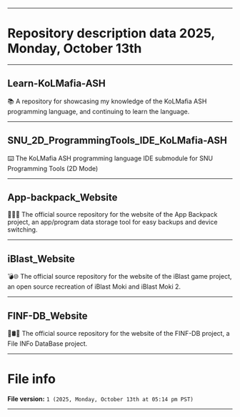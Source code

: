 
***

# Repository description data 2025, Monday, October 13th

---

## Learn-KoLMafia-ASH

📚️ A repository for showcasing my knowledge of the KoLMafia ASH programming language, and continuing to learn the language. 

---

## SNU_2D_ProgrammingTools_IDE_KoLMafia-ASH

⌨️ The KoLMafia ASH programming language IDE submodule for SNU Programming Tools (2D Mode)

---

## App-backpack_Website

🎒️💾️🌐️ The official source repository for the website of the App Backpack project, an app/program data storage tool for easy backups and device switching.

---

## iBlast_Website

💣️🌐️ The official source repository for the website of the iBlast game project, an open source recreation of iBlast Moki and iBlast Moki 2.

---

## FINF-DB_Website

📄️🛢️🌐️ The official source repository for the website of the FINF-DB project, a File INFo DataBase project.

***

# File info

**File version:** `1 (2025, Monday, October 13th at 05:14 pm PST)`

***

